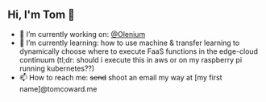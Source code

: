 ## Hi, I'm Tom 👋

- 🔭 I’m currently working on: [@Olenium](https://olenium.co.uk)
- 🌱 I’m currently learning: how to use machine & transfer learning to dynamically choose where to execute FaaS functions in the edge-cloud continuum (tl;dr: should i execute this in aws or on my raspberry pi running kubernetes??)
- 📫 How to reach me: ~~send~~ shoot an email my way at [my first name]@tomcoward.me

